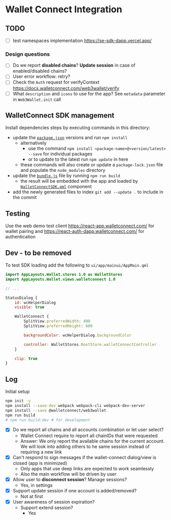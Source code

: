 # Wallet Connect Integration

## TODO

- [ ] test namespaces implementation https://se-sdk-dapp.vercel.app/

### Design questions

- [ ] Do we report **disabled chains**? **Update session** in case of enabled/disabled chains?
- [ ] User error workflow: retry?
- [ ] Check the `Auth` request for verifyContext <https://docs.walletconnect.com/web3wallet/verify>
- [ ] What `description` and `icons` to use for the app? See `metadata` parameter in `Web3Wallet.init` call

## WalletConnect SDK management

Install dependencies steps by executing commands in this directory:

- update the [`package.json`](./package.json) versions and run `npm install`
  - alternatively
    - use the command `npm install <package-name>@<version/latest> --save` for individual packages
    - or to update to the latest run `npm update` in here
  - these commands will also create or update a `package-lock.json` file and populate the `node_modules` directory
- update the [`bundle.js`](./dist/main.js) file by running `npm run build`
  - the result will be embedded with the app and loaded by [`WalletConnectSDK.qml`](../WalletConnectSDK.qml) component
- add the newly generated files to index `git add --update .` to include in the commit

## Testing

Use the web demo test client https://react-app.walletconnect.com/ for wallet pairing and https://react-auth-dapp.walletconnect.com/ for authentication

## Dev - to be removed

To test SDK loading add the following to `ui/app/mainui/AppMain.qml`

```qml
import AppLayouts.Wallet.stores 1.0 as WalletStores
import AppLayouts.Wallet.views.walletconnect 1.0

// ...

StatusDialog {
    id: wcHelperDialog
    visible: true

    WalletConnect {
        SplitView.preferredWidth: 400
        SplitView.preferredHeight: 600

        backgroundColor: wcHelperDialog.backgroundColor

        controller: WalletStores.RootStore.walletConnectController
    }

    clip: true
}
```

## Log

Initial setup

```sh
npm init -y
npm install --save-dev webpack webpack-cli webpack-dev-server
npm install --save @walletconnect/web3wallet
npm run build
# npm run build:dev # for development
```

- [x] Do we report all chains and all accounts combination or let user select?
  - Wallet Connect require to report all chainIDs that were requested
  - Answer: We only report the available chains for the current account. We will look into adding others to he same session instead of requiring a new link
- [x] Can't respond to sign messages if the wallet-connect dialog/view is closed (app is minimized)
  - Only apps that use deep links are expected to work seamlessly
  - Also the main workflow will be driven by user
- [x] Allow user to **disconnect session**? Manage sessions?
  - Yes, in settings
- [x] Support update session if one account is added/removed?
  - Not at first
- [X] User awareness of session expiration?
  - Support extend session?
    - Yes
